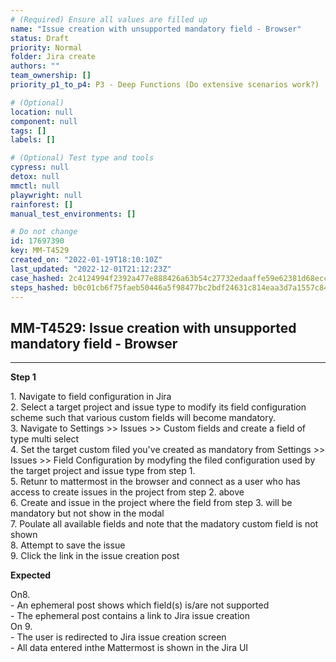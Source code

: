 ```yaml
---
# (Required) Ensure all values are filled up
name: "Issue creation with unsupported mandatory field - Browser"
status: Draft
priority: Normal
folder: Jira create
authors: ""
team_ownership: []
priority_p1_to_p4: P3 - Deep Functions (Do extensive scenarios work?)

# (Optional)
location: null
component: null
tags: []
labels: []

# (Optional) Test type and tools
cypress: null
detox: null
mmctl: null
playwright: null
rainforest: []
manual_test_environments: []

# Do not change
id: 17697390
key: MM-T4529
created_on: "2022-01-19T18:10:10Z"
last_updated: "2022-12-01T21:12:23Z"
case_hashed: 2c4124994f2392a477e888426a63b54c27732edaaffe59e62381d68eccb5f470b62accf85100a48a2d7572d55adb6b4e
steps_hashed: b0c01cb6f75faeb50446a5f98477bc2bdf24631c814eaa3d7a1557c84f58d1b89bb5086a06efbe955187dadbb8bab3c5
---
```


<!-- (Auto-generated) Based on frontmatter's "key" and "name" -->

## MM-T4529: Issue creation with unsupported mandatory field - Browser

---

**Step 1**

1\. Navigate to field configuration in Jira\
2\. Select a target project and issue type to modify its field configuration scheme such that various custom fields will become mandatory.\
3\. Navigate to Settings >> Issues >> Custom fields and create a field of type multi select\
4\. Set the target custom filed you've created as mandatory from Settings >> Issues >> Field Configuration by modyfing the filed configuration used by the target project and issue type from step 1.\
5\. Retunr to mattermost in the browser and connect as a user who has access to create issues in the project from step 2. above\
6\. Create and issue in the project where the field from step 3. will be mandatory but not show in the modal\
7\. Poulate all available fields and note that the madatory custom field is not shown\
8\. Attempt to save the issue\
9\. Click the link in the issue creation post

**Expected**

On8.\
\- An ephemeral post shows which field(s) is/are not supported\
\- The ephemeral post contains a link to Jira issue creation\
On 9.\
\- The user is redirected to Jira issue creation screen\
\- All data entered inthe Mattermost is shown in the Jira UI
